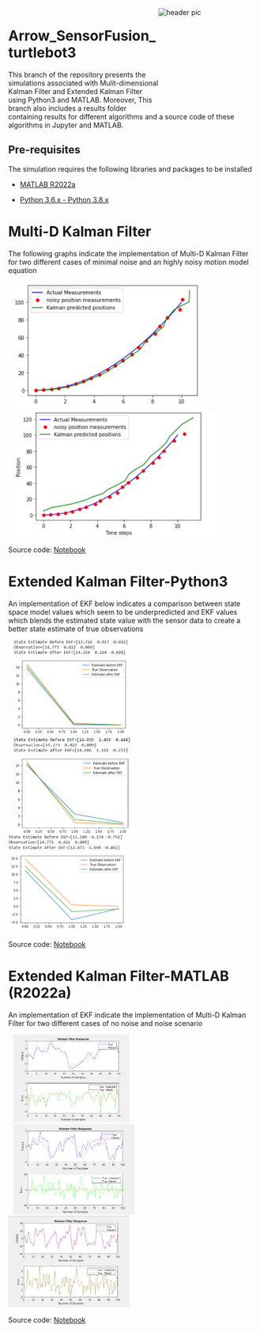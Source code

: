 <img src="https://github.com/AkshayLaddha943/Arrow_SensorFusion_turtlebot3/blob/main/Arrow.png" align="right" height="200" width="200" alt="header pic"/>

# Arrow_SensorFusion_turtlebot3

This branch of the repository presents the simulations associated with Mulit-dimensional Kalman Filter and Extended Kalman Filter using Python3 and MATLAB. Moreover, This branch also includes a results folder containing results for different algorithms and a source code of these algorithms in Jupyter and MATLAB.

## Pre-requisites

The simulation requires the following libraries and packages to be installed

- [MATLAB R2022a](https://www.mathworks.com/help/control/index.html?s_tid=CRUX_lftnav)

- [Python 3.6.x - Python 3.8.x](https://www.python.org/)


# Multi-D Kalman Filter

The following graphs indicate the implementation of Multi-D Kalman Filter for two different cases of minimal noise and an highly noisy motion model equation 

<p align="left"> <img src="https://github.com/AkshayLaddha943/Arrow_SensorFusion_turtlebot3_ws/blob/second/results/multi-d%20kalman%20filter/mult-d-kalman_1.PNG" width="400" span class="image-caption" Kalman Filter with minimal noise> 
<img src="https://github.com/AkshayLaddha943/Arrow_SensorFusion_turtlebot3_ws/blob/second/results/multi-d%20kalman%20filter/multi-d_kalman_2.PNG" width="425">

Source code: [Notebook](https://github.com/AkshayLaddha943/Arrow_SensorFusion_turtlebot3_ws/blob/second/Kalman_Filter_python/Multi-D%20Kalman.ipynb)


# Extended Kalman Filter-Python3


An implementation of EKF below indicates a comparison between state space model values which seem to be underpredicted and EKF values which blends the estimated state value with the sensor data to create a better state estimate of true observations

<p align="left"> <img src="https://github.com/AkshayLaddha943/Arrow_SensorFusion_turtlebot3_ws/blob/second/results/EKF_results/ekf_1.PNG" width="235" hspace="10"> 
<img src="https://github.com/AkshayLaddha943/Arrow_SensorFusion_turtlebot3_ws/blob/second/results/EKF_results/ekf_2.PNG" width="245" hspace="10">
<img src="https://github.com/AkshayLaddha943/Arrow_SensorFusion_turtlebot3_ws/blob/second/results/EKF_results/ekf_3.PNG" width="245">

Source code: [Notebook](https://github.com/AkshayLaddha943/Arrow_SensorFusion_turtlebot3_ws/blob/second/Kalman_Filter_python/EKF.ipynb)


# Extended Kalman Filter-MATLAB (R2022a)

An implementation of EKF indicate the implementation of Multi-D Kalman Filter for two different cases of no noise and noise scenario

<p align="left"> <img src="https://github.com/AkshayLaddha943/Arrow_SensorFusion_turtlebot3_ws/blob/second/results/kalman%20filter%20matlab_results/kalman_matlab.PNG" width="235" hspace="10">
<img src="https://github.com/AkshayLaddha943/Arrow_SensorFusion_turtlebot3_ws/blob/second/results/kalman%20filter%20matlab_results/kalman_matlab_highsensornoise.PNG" width="245" hspace="10">
<img src="https://github.com/AkshayLaddha943/Arrow_SensorFusion_turtlebot3_ws/blob/second/results/kalman%20filter%20matlab_results/kalman_matlab_process_noise.PNG" width="245">

Source code: [Notebook](https://github.com/AkshayLaddha943/Arrow_SensorFusion_turtlebot3_ws/tree/second/Kalman_filter_MATLAB_code)
